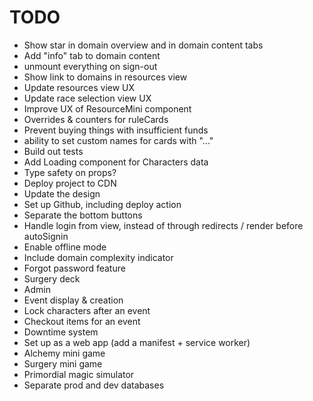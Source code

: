 # TODO

- Show star in domain overview and in domain content tabs
- Add "info" tab to domain content
- unmount everything on sign-out
- Show link to domains in resources view
- Update resources view UX
- Update race selection view UX
- Improve UX of ResourceMini component
- Overrides & counters for ruleCards
- Prevent buying things with insufficient funds
- ability to set custom names for cards with "..."
- Build out tests
- Add Loading component for Characters data
- Type safety on props?
- Deploy project to CDN
- Update the design
- Set up Github, including deploy action
- Separate the bottom buttons
- Handle login from view, instead of through redirects / render before autoSignin
- Enable offline mode
- Include domain complexity indicator
- Forgot password feature
- Surgery deck
- Admin
- Event display & creation
- Lock characters after an event
- Checkout items for an event
- Downtime system
- Set up as a web app (add a manifest + service worker)
- Alchemy mini game
- Surgery mini game
- Primordial magic simulator
- Separate prod and dev databases
